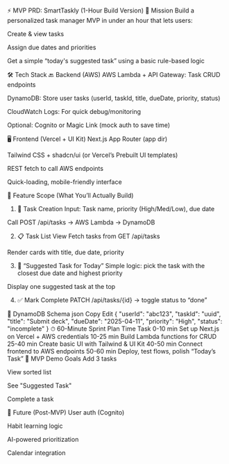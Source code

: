 ⚡️ MVP PRD: SmartTaskly (1-Hour Build Version)
🚀 Mission
Build a personalized task manager MVP in under an hour that lets users:

Create & view tasks

Assign due dates and priorities

Get a simple “today's suggested task” using a basic rule-based logic

🛠 Tech Stack
🔙 Backend (AWS)
AWS Lambda + API Gateway: Task CRUD endpoints

DynamoDB: Store user tasks (userId, taskId, title, dueDate, priority, status)

CloudWatch Logs: For quick debug/monitoring

Optional: Cognito or Magic Link (mock auth to save time)

🖥 Frontend (Vercel + UI Kit)
Next.js App Router (app dir)

Tailwind CSS + shadcn/ui (or Vercel’s Prebuilt UI templates)

REST fetch to call AWS endpoints

Quick-loading, mobile-friendly interface

🎯 Feature Scope (What You’ll Actually Build)
1. 📝 Task Creation
Input: Task name, priority (High/Med/Low), due date

Call POST /api/tasks → AWS Lambda → DynamoDB

2. 📋 Task List View
Fetch tasks from GET /api/tasks

Render cards with title, due date, priority

3. 📅 “Suggested Task for Today”
Simple logic: pick the task with the closest due date and highest priority

Display one suggested task at the top

4. ✅ Mark Complete
PATCH /api/tasks/{id} → toggle status to “done”

🧱 DynamoDB Schema
json
Copy
Edit
{
  "userId": "abc123",
  "taskId": "uuid",
  "title": "Submit deck",
  "dueDate": "2025-04-11",
  "priority": "High",
  "status": "incomplete"
}
⏱ 60-Minute Sprint Plan
Time	Task
0-10 min	Set up Next.js on Vercel + AWS credentials
10-25 min	Build Lambda functions for CRUD
25-40 min	Create basic UI with Tailwind & UI Kit
40-50 min	Connect frontend to AWS endpoints
50-60 min	Deploy, test flows, polish “Today’s Task”
🧪 MVP Demo Goals
Add 3 tasks

View sorted list

See "Suggested Task"

Complete a task

🧠 Future (Post-MVP)
User auth (Cognito)

Habit learning logic

AI-powered prioritization

Calendar integration
